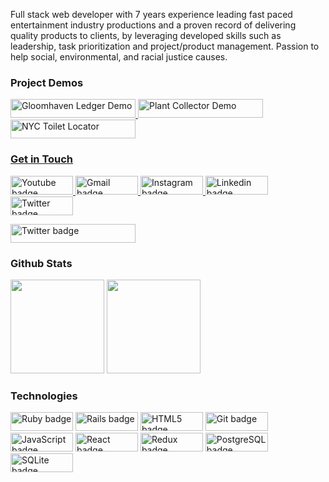 Full stack web developer with 7 years experience leading fast paced entertainment industry productions and a proven record of delivering quality products to clients, by leveraging developed skills such as leadership, task prioritization and project/product management. Passion to help social, environmental, and racial justice causes.

### Project Demos

<p>
  <a href="https://youtu.be/3le1oApR-CQ"><img src="https://img.shields.io/badge/Gloomhaven%20Ledger-%23FF0000.svg?&style=for-the-badge&logo=youtube&logoColor=white" height=30 width=200 alt="Gloomhaven Ledger Demo">
  <a href="https://youtu.be/RIjPnBBRtBs"><img src="https://img.shields.io/badge/Plant%20Collector-%23FF0000.svg?&style=for-the-badge&logo=youtube&logoColor=white" height=30 width=200 alt="Plant Collector Demo">
  <a href="https://youtu.be/yAb3zW7SE_U"><img src="https://img.shields.io/badge/NYC%20Toilet%20Locator-%23FF0000.svg?&style=for-the-badge&logo=youtube&logoColor=white" height=30 width=200 alt="NYC Toilet Locator">
</p>

### Get in Touch

<p><a href="https://www.youtube.com/playlist?list=PLDm1yql8yzxppWZgetV9xwa8Sv1U1Dj8C"><img src="https://img.shields.io/badge/youtube-%23FF0000.svg?&style=for-the-badge&logo=youtube&logoColor=white" height=30 width=100 alt="Youtube badge"> <a href="mailto:matthew.robbins.kirby@gmail.com"><img src="https://img.shields.io/badge/gmail-%23fd1745.svg?&style=for-the-badge&logo=gmail&logoColor=white" height=30 width=100 alt="Gmail badge"> <a href="https://www.instagram.com/matthewrobbinskirby/"><img src="https://img.shields.io/badge/instagram-%23ff0077.svg?&style=for-the-badge&logo=instagram&logoColor=white" height=30 width=100 alt="Instagram badge"> <a href="https://www.linkedin.com/in/matthewrobbinskirby/"><img src="https://img.shields.io/badge/linkedin-%230064e7.svg?&style=for-the-badge&logo=linkedin&logoColor=white" height=30 width=100 alt="Linkedin badge"> <a href="https://twitter.com/Matthew_Kirby"><img src="https://img.shields.io/badge/twitter-%231DA1F2.svg?&style=for-the-badge&logo=twitter&logoColor=white" height=30 width=100 alt="Twitter badge"></a></p>

<a href="https://matthewrobbinskirby.com"><img src="https://img.shields.io/badge/MatthewRobbinsKirby.com-%231DA1F2.svg?&style=for-the-badge" height=30 width=200 alt="Twitter badge"></a></p>

### Github Stats

<img height="150px" src="https://github-readme-stats.vercel.app/api?username=mkirby&show_icons=true&theme=dark"/> <img height="150px" src="https://github-readme-stats.vercel.app/api/top-langs/?username=mkirby&show_icons=true&theme=dark&card_width=320&layout=compact"/>

### Technologies
<p>
  <img alt="Ruby badge" src="https://img.shields.io/badge/ruby-%23CC342D.svg?&style=for-the-badge&logo=ruby&logoColor=white" height=30 width=100/>
  <img alt="Rails badge" src="https://img.shields.io/badge/rails%20-%23CC0000.svg?&style=for-the-badge&logo=ruby-on-rails&logoColor=white" height=30 width=100/>
  <img alt="HTML5 badge" src="https://img.shields.io/badge/html5%20-%23E34F26.svg?&style=for-the-badge&logo=html5&logoColor=white" height=30 width=100/> 
  <img alt="Git badge" src="https://img.shields.io/badge/git%20-%23F05032.svg?&style=for-the-badge&logo=git&logoColor=white" height=30 width=100/> 
  <img alt="JavaScript badge" src="https://img.shields.io/badge/javascript%20-%23F7DF1E.svg?&style=for-the-badge&logo=javascript&logoColor=black" height=30 width=100/>
  <img alt="React badge" src="https://img.shields.io/badge/react%20-%2361DAFB.svg?&style=for-the-badge&logo=react&logoColor=black" height=30 width=100/>
  <img alt="Redux badge" src="https://img.shields.io/badge/redux%20-%23593d88.svg?&style=for-the-badge&logo=redux&logoColor=white" height=30 width=100/>
  <img alt="PostgreSQL badge" src="https://img.shields.io/badge/postgresql%20-%23336791.svg?&style=for-the-badge&logo=postgresql&logoColor=white" height=30 width=100/>
  <img alt="SQLite badge" src ="https://img.shields.io/badge/sqlite-%2307405e.svg?&style=for-the-badge&logo=sqlite&logoColor=white" height=30 width=100/>
</p>
